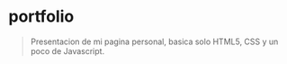 # portfolio
 > Presentacion de mi pagina personal, basica solo HTML5, CSS y un poco de Javascript.

